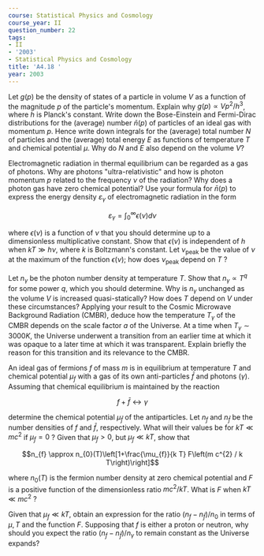 ```yaml
---
course: Statistical Physics and Cosmology
course_year: II
question_number: 22
tags:
- II
- '2003'
- Statistical Physics and Cosmology
title: 'A4.18 '
year: 2003
---
```



Let $g(p)$ be the density of states of a particle in volume $V$ as a function of the magnitude $p$ of the particle's momentum. Explain why $g(p) \propto V p^{2} / h^{3}$, where $h$ is Planck's constant. Write down the Bose-Einstein and Fermi-Dirac distributions for the (average) number $\bar{n}(p)$ of particles of an ideal gas with momentum $p$. Hence write down integrals for the (average) total number $N$ of particles and the (average) total energy $E$ as functions of temperature $T$ and chemical potential $\mu$. Why do $N$ and $E$ also depend on the volume $V ?$

Electromagnetic radiation in thermal equilibrium can be regarded as a gas of photons. Why are photons "ultra-relativistic" and how is photon momentum $p$ related to the frequency $\nu$ of the radiation? Why does a photon gas have zero chemical potential? Use your formula for $\bar{n}(p)$ to express the energy density $\varepsilon_{\gamma}$ of electromagnetic radiation in the form

$$\varepsilon_{\gamma}=\int_{0}^{\infty} \epsilon(\nu) d \nu$$

where $\epsilon(\nu)$ is a function of $\nu$ that you should determine up to a dimensionless multiplicative constant. Show that $\epsilon(\nu)$ is independent of $h$ when $k T \gg h \nu$, where $k$ is Boltzmann's constant. Let $\nu_{\text {peak }}$ be the value of $\nu$ at the maximum of the function $\epsilon(\nu)$; how does $\nu_{\text {peak }}$ depend on $T$ ?

Let $n_{\gamma}$ be the photon number density at temperature $T$. Show that $n_{\gamma} \propto T^{q}$ for some power $q$, which you should determine. Why is $n_{\gamma}$ unchanged as the volume $V$ is increased quasi-statically? How does $T$ depend on $V$ under these circumstances? Applying your result to the Cosmic Microwave Background Radiation (CMBR), deduce how the temperature $T_{\gamma}$ of the CMBR depends on the scale factor $a$ of the Universe. At a time when $T_{\gamma} \sim 3000 K$, the Universe underwent a transition from an earlier time at which it was opaque to a later time at which it was transparent. Explain briefly the reason for this transition and its relevance to the CMBR.

An ideal gas of fermions $f$ of mass $m$ is in equilibrium at temperature $T$ and chemical potential $\mu_{f}$ with a gas of its own anti-particles $\bar{f}$ and photons $(\gamma)$. Assuming that chemical equilibrium is maintained by the reaction

$$f+\bar{f} \leftrightarrow \gamma$$

determine the chemical potential $\mu_{\bar{f}}$ of the antiparticles. Let $n_{f}$ and $n_{\bar{f}}$ be the number densities of $f$ and $\bar{f}$, respectively. What will their values be for $k T \ll m c^{2}$ if $\mu_{f}=0$ ? Given that $\mu_{f}>0$, but $\mu_{f} \ll k T$, show that

$$n_{f} \approx n_{0}(T)\left[1+\frac{\mu_{f}}{k T} F\left(m c^{2} / k T\right)\right]$$

where $n_{0}(T)$ is the fermion number density at zero chemical potential and $F$ is a positive function of the dimensionless ratio $m c^{2} / k T$. What is $F$ when $k T \ll m c^{2}$ ?

Given that $\mu_{f} \ll k T$, obtain an expression for the ratio $\left(n_{f}-n_{\bar{f}}\right) / n_{0}$ in terms of $\mu, T$ and the function $F$. Supposing that $f$ is either a proton or neutron, why should you expect the ratio $\left(n_{f}-n_{\bar{f}}\right) / n_{\gamma}$ to remain constant as the Universe expands?